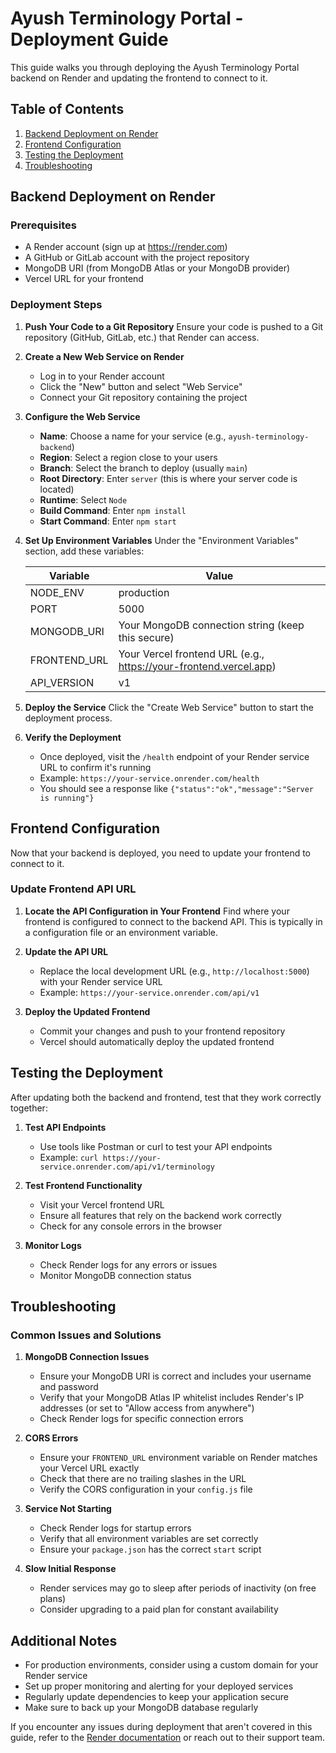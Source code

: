# Ayush Terminology Portal - Deployment Guide

This guide walks you through deploying the Ayush Terminology Portal backend on Render and updating the frontend to connect to it.

## Table of Contents
1. [Backend Deployment on Render](#backend-deployment-on-render)
2. [Frontend Configuration](#frontend-configuration)
3. [Testing the Deployment](#testing-the-deployment)
4. [Troubleshooting](#troubleshooting)

## Backend Deployment on Render

### Prerequisites
- A Render account (sign up at https://render.com)
- A GitHub or GitLab account with the project repository
- MongoDB URI (from MongoDB Atlas or your MongoDB provider)
- Vercel URL for your frontend

### Deployment Steps

1. **Push Your Code to a Git Repository**
   Ensure your code is pushed to a Git repository (GitHub, GitLab, etc.) that Render can access.

2. **Create a New Web Service on Render**
   - Log in to your Render account
   - Click the "New" button and select "Web Service"
   - Connect your Git repository containing the project

3. **Configure the Web Service**
   - **Name**: Choose a name for your service (e.g., `ayush-terminology-backend`)
   - **Region**: Select a region close to your users
   - **Branch**: Select the branch to deploy (usually `main`)
   - **Root Directory**: Enter `server` (this is where your server code is located)
   - **Runtime**: Select `Node`
   - **Build Command**: Enter `npm install`
   - **Start Command**: Enter `npm start`

4. **Set Up Environment Variables**
   Under the "Environment Variables" section, add these variables:
   
   | Variable | Value |
   |----------|-------|
   | NODE_ENV | production |
   | PORT | 5000 |
   | MONGODB_URI | Your MongoDB connection string (keep this secure) |
   | FRONTEND_URL | Your Vercel frontend URL (e.g., https://your-frontend.vercel.app) |
   | API_VERSION | v1 |

5. **Deploy the Service**
   Click the "Create Web Service" button to start the deployment process.

6. **Verify the Deployment**
   - Once deployed, visit the `/health` endpoint of your Render service URL to confirm it's running
   - Example: `https://your-service.onrender.com/health`
   - You should see a response like `{"status":"ok","message":"Server is running"}`

## Frontend Configuration

Now that your backend is deployed, you need to update your frontend to connect to it.

### Update Frontend API URL

1. **Locate the API Configuration in Your Frontend**
   Find where your frontend is configured to connect to the backend API. This is typically in a configuration file or an environment variable.

2. **Update the API URL**
   - Replace the local development URL (e.g., `http://localhost:5000`) with your Render service URL
   - Example: `https://your-service.onrender.com/api/v1`

3. **Deploy the Updated Frontend**
   - Commit your changes and push to your frontend repository
   - Vercel should automatically deploy the updated frontend

## Testing the Deployment

After updating both the backend and frontend, test that they work correctly together:

1. **Test API Endpoints**
   - Use tools like Postman or curl to test your API endpoints
   - Example: `curl https://your-service.onrender.com/api/v1/terminology`

2. **Test Frontend Functionality**
   - Visit your Vercel frontend URL
   - Ensure all features that rely on the backend work correctly
   - Check for any console errors in the browser

3. **Monitor Logs**
   - Check Render logs for any errors or issues
   - Monitor MongoDB connection status

## Troubleshooting

### Common Issues and Solutions

1. **MongoDB Connection Issues**
   - Ensure your MongoDB URI is correct and includes your username and password
   - Verify that your MongoDB Atlas IP whitelist includes Render's IP addresses (or set to "Allow access from anywhere")
   - Check Render logs for specific connection errors

2. **CORS Errors**
   - Ensure your `FRONTEND_URL` environment variable on Render matches your Vercel URL exactly
   - Check that there are no trailing slashes in the URL
   - Verify the CORS configuration in your `config.js` file

3. **Service Not Starting**
   - Check Render logs for startup errors
   - Verify that all environment variables are set correctly
   - Ensure your `package.json` has the correct `start` script

4. **Slow Initial Response**
   - Render services may go to sleep after periods of inactivity (on free plans)
   - Consider upgrading to a paid plan for constant availability

## Additional Notes

- For production environments, consider using a custom domain for your Render service
- Set up proper monitoring and alerting for your deployed services
- Regularly update dependencies to keep your application secure
- Make sure to back up your MongoDB database regularly

If you encounter any issues during deployment that aren't covered in this guide, refer to the [Render documentation](https://render.com/docs) or reach out to their support team.